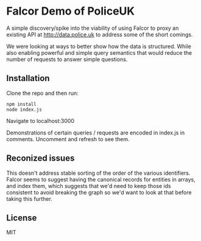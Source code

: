 # Falcor Demo of PoliceUK

A simple discovery/spike into the viability of using Falcor to proxy an existing API at http://data.police.uk to address some of the short comings. 

We were looking at ways to better show how the data is structured. While also enabling powerful and simple query semantics that would reduce the number of requests to answer simple questions. 


## Installation

Clone the repo and then run:

    npm install
    node index.js

Navigate to localhost:3000

Demonstrations of certain queries / requests are encoded in index.js in comments. Uncomment and refresh to see them. 

## Reconized issues
This doesn't address stable sorting of the order of the various identifiers. Falcor seems to suggest having the canonical records for entities in arrays, and index them, which suggests that we'd need to keep those ids consistent to avoid breaking the graph so we'd want to look at that before taking this further. 

## License
MIT

